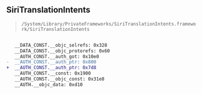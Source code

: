 ## SiriTranslationIntents

> `/System/Library/PrivateFrameworks/SiriTranslationIntents.framework/SiriTranslationIntents`

```diff

   __DATA_CONST.__objc_selrefs: 0x328
   __DATA_CONST.__objc_protorefs: 0x60
   __AUTH_CONST.__auth_got: 0x10e0
-  __AUTH_CONST.__auth_ptr: 0x800
+  __AUTH_CONST.__auth_ptr: 0x7d8
   __AUTH_CONST.__const: 0x1900
   __AUTH_CONST.__objc_const: 0x31e8
   __AUTH.__objc_data: 0xd10

```
